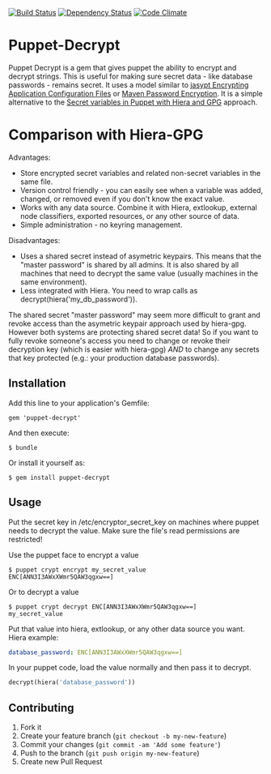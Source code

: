 [![Build Status](https://secure.travis-ci.org/maxlinc/puppet-decrypt.png?branch=master)](http://travis-ci.org/maxlinc/puppet-decrypt)
[![Dependency Status](https://gemnasium.com/maxlinc/puppet-decrypt.png?travis)](https://gemnasium.com/maxlinc/puppet-decrypt)
[![Code Climate](https://codeclimate.com/github/maxlinc/puppet-decrypt.png)](https://codeclimate.com/github/maxlinc/puppet-decrypt)

# Puppet-Decrypt

Puppet Decrypt is a gem that gives puppet the ability to encrypt and decrypt strings.  This is useful for making sure secret data - like database passwords - remains secret.  It uses a model similar to [jasypt Encrypting Application Configuration Files](http://www.jasypt.org/encrypting-configuration.html) or [Maven Password Encryption](http://maven.apache.org/guides/mini/guide-encryption.html).  It is a simple alternative to the [Secret variables in Puppet with Hiera and GPG](http://www.craigdunn.org/2011/10/secret-variables-in-puppet-with-hiera-and-gpg/) approach.

# Comparison with Hiera-GPG

Advantages:

* Store encrypted secret variables and related non-secret variables in the same file.
* Version control friendly - you can easily see when a variable was added, changed, or removed even if you don't know the exact value.
* Works with any data source.  Combine it with Hiera, extlookup, external node classifiers, exported resources, or any other source of data.
* Simple administration - no keyring management.

Disadvantages:

* Uses a shared secret instead of asymetric keypairs.  This means that the "master password" is shared by all admins.  It is also shared by all machines that need to decrypt the same value (usually machines in the same environment).
* Less integrated with Hiera.  You need to wrap calls as decrypt(hiera('my_db_password')).

The shared secret "master password" may seem more difficult to grant and revoke access than the asymetric keypair approach used by hiera-gpg.  However both systems are protecting shared secret data!  So if you want to fully revoke someone's access you need to change or revoke their decryption key (which is easier with hiera-gpg) *AND* to change any secrets that key protected (e.g.: your production database passwords).

## Installation

Add this line to your application's Gemfile:

    gem 'puppet-decrypt'

And then execute:

    $ bundle

Or install it yourself as:

    $ gem install puppet-decrypt

## Usage

Put the secret key in /etc/encryptor_secret_key on machines where puppet needs to decrypt the value.  Make sure the file's read permissions are restricted!

Use the puppet face to encrypt a value

``` shell
$ puppet crypt encrypt my_secret_value
ENC[ANN3I3AWxXWmr5QAW3qgxw==]
```

Or to decrypt a value
``` shell
$ puppet crypt decrypt ENC[ANN3I3AWxXWmr5QAW3qgxw==]
my_secret_value
```

Put that value into hiera, extlookup, or any other data source you want.  Hiera example:
``` yaml
database_password: ENC[ANN3I3AWxXWmr5QAW3qgxw==]
```

In your puppet code, load the value normally and then pass it to decrypt.
``` ruby
decrypt(hiera('database_password'))
```

## Contributing

1. Fork it
2. Create your feature branch (`git checkout -b my-new-feature`)
3. Commit your changes (`git commit -am 'Add some feature'`)
4. Push to the branch (`git push origin my-new-feature`)
5. Create new Pull Request
